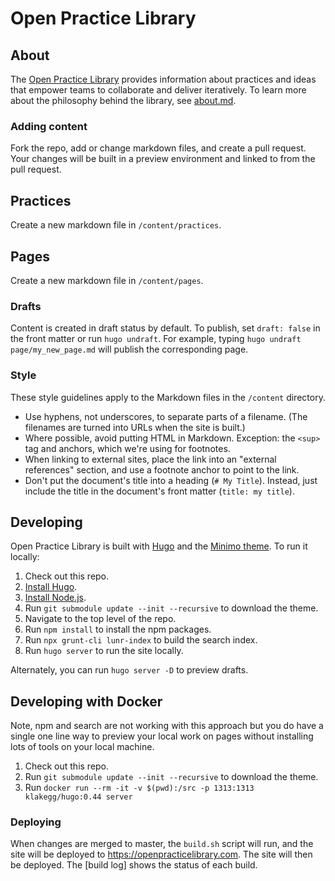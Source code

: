 # Open Practice Library

## About

The [Open Practice Library](https://openpracticelibrary.com) provides information about practices and ideas that empower teams to collaborate and deliver iteratively. To learn more about the philosophy behind the library, see [about.md](content/page/about.md).

### Adding content

Fork the repo, add or change markdown files, and create a pull request. Your changes will be built in a preview environment and linked to from the pull request.

## Practices

Create a new markdown file in `/content/practices`.

## Pages

Create a new markdown file in `/content/pages`.

### Drafts

Content is created in draft status by default. To publish, set `draft: false` in the front matter or run `hugo undraft`. For example, typing `hugo undraft page/my_new_page.md` will publish the corresponding page.

### Style

These style guidelines apply to the Markdown files in the `/content` directory.

- Use hyphens, not underscores, to separate parts of a filename. (The filenames are turned into URLs when the site is built.)
- Where possible, avoid putting HTML in Markdown. Exception: the `<sup>` tag and anchors, which we're using for footnotes.
- When linking to external sites, place the link into an "external references" section, and use a footnote anchor to point to the link.
- Don't put the document's title into a heading (`# My Title`). Instead, just include the title in the document's front matter (`title: my title`).

## Developing

Open Practice Library is built with [Hugo](http://gohugo.io/) and the [Minimo theme](https://minimo.netlify.com/). To run it locally:

1. Check out this repo.
2. [Install Hugo](https://gohugo.io/getting-started/installing/).
3. [Install Node.js](https://nodejs.org/en/download/).
4. Run `git submodule update --init --recursive` to download the theme.
5. Navigate to the top level of the repo.
6. Run `npm install` to install the npm packages.
7. Run `npx grunt-cli lunr-index` to build the search index.
8. Run `hugo server` to run the site locally.

Alternately, you can run `hugo server -D` to preview drafts.

## Developing with Docker

Note, npm and search are not working with this approach but you do have a single one line way to preview your local work on pages without installing lots of tools on your local machine.

1. Check out this repo.
1. Run `git submodule update --init --recursive` to download the theme.
1. Run `docker run --rm -it -v $(pwd):/src -p 1313:1313 klakegg/hugo:0.44 server`

### Deploying

When changes are merged to master, the `build.sh` script will run, and the site will be deployed to https://openpracticelibrary.com. The site will then be deployed. The [build log] shows the status of each build.
